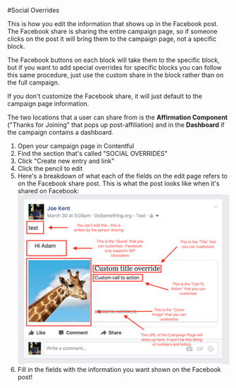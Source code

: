 #Social Overrides

This is how you edit the information that shows up in the Facebook post. The Facebook share is sharing the entire campaign page, so if someone clicks on the post it will bring them to the campaign page, not a specific block.

The Facebook buttons on each block will take them to the specific block, but if you want to add special overrides for specific blocks you can follow this same procedure, just use the custom share in the block rather than on the full campaign.

If you don't customize the Facebook share, it will just default to the campaign page information.

The two locations that a user can share from is the **Affirmation Component** ("Thanks for Joining" that pops up post-affiliation) and in the **Dashboard** if the campaign contains a dashboard.

1.  Open your campaign page in Contentful
2.  Find the section that's called "SOCIAL OVERRIDES"
3.  Click "Create new entry and link"
4.  Click the pencil to edit
5.  Here's a breakdown of what each of the fields on the edit page refers to on the Facebook share post. This is what the post looks like when it's shared on Facebook:
    ![Social Overrides](_assets/social-override.png)
6.  Fill in the fields with the information you want shown on the Facebook post!
